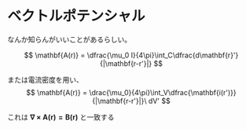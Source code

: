 # ベクトルポテンシャル

なんか知らんがいいことがあるらしい。

$$
\mathbf{A(r)} = \dfrac{\mu_0 I}{4\pi}\int_C\dfrac{d\mathbf{r}'}{|\mathbf{r-r'}|}
$$

または電流密度を用い、
$$
\mathbf{A(r)} = \drac{\mu_0}{4\pi}\int_V\dfrac{\mathbf{i(r')}}{|\mathbf{r-r'}|}\ dV'
$$

これは $\mathbf{\nabla\times A(r) = B(r)}$ と一致する
